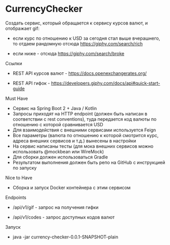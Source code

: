 # CurrencyChecker
Создать сервис, который обращается к сервису курсов валют, и отображает gif:

* если курс по отношению к USD за сегодня стал выше вчерашнего, то отдаем рандомную отсюда https://giphy.com/search/rich

* если ниже - отсюда https://giphy.com/search/broke

Ссылки

* REST API курсов валют - https://docs.openexchangerates.org/

* REST API гифок - https://developers.giphy.com/docs/api#quick-start-guide

Must Have
* Сервис на Spring Boot 2 + Java / Kotlin
* Запросы приходят на HTTP endpoint (должен быть написан в соответствии с rest conventions), туда передается код валюты по отношению с которой сравнивается USD
* Для взаимодействия с внешними сервисами используется Feign
* Все параметры (валюта по отношению к которой смотрится курс, адреса внешних сервисов и т.д.) вынесены в настройки
* На сервис написаны тесты (для мока внешних сервисов можно использовать @mockbean или WireMock)
* Для сборки должен использоваться Gradle
* Результатом выполнения должен быть репо на GitHub с инструкцией по запуску

Nice to Have
* Сборка и запуск Docker контейнера с этим сервисом

Endpoints

* /api/v1/gif - запрос на получения гифки

* /api/v1/codes - запрос доступных кодов валют

Запуск

* java -jar currency-checker-0.0.1-SNAPSHOT-plain

